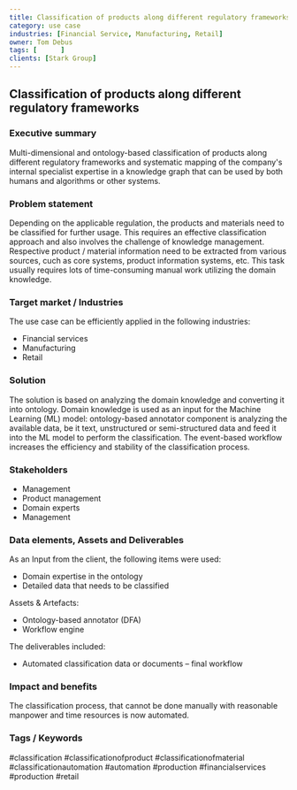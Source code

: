 ```yaml
---
title: Classification of products along different regulatory frameworks
category: use case
industries: [Financial Service, Manufacturing, Retail]
owner: Tom Debus
tags: [      ]
clients: [Stark Group]
---
```


## Classification of products along different regulatory frameworks

### Executive summary
Multi-dimensional and ontology-based classification of products along different regulatory frameworks
and systematic mapping of the company's internal specialist expertise in a knowledge graph that can be used
by both humans and algorithms or other systems.

### Problem statement
Depending on the applicable regulation, the products and materials need to be classified for further usage.
This requires an effective classification approach and also involves the challenge of knowledge management.
Respective product / material information need to be extracted from various sources, cuch as core systems,
product information systems, etc. This task usually requires lots of time-consuming manual work utilizing the domain knowledge.

### Target market / Industries
The use case can be efficiently applied in the following industries:
- Financial services
- Manufacturing
- Retail

### Solution
The solution is based on analyzing the domain knowledge and converting it into ontology.
Domain knowledge is used as an input for the Machine Learning (ML) model: ontology-based annotator component
is analyzing the available data, be it text, unstructured or semi-structured data and feed it
into the ML model to perform the classification. The event-based workflow increases the efficiency and
stability of the classification process.

### Stakeholders
- Management
- Product management
- Domain experts
- Management

### Data elements, Assets and Deliverables
As an Input from the client, the following items were used:
- Domain expertise in the ontology
- Detailed data that needs to be classified

Assets & Artefacts:
- Ontology-based annotator (DFA)
- Workflow engine

The deliverables included:
- Automated classification data or documents – final workflow

### Impact and benefits
The classification process, that cannot be done manually
with reasonable manpower and time resources is now automated.

<!-- 8 Testimonials -->

### Tags / Keywords
#classification #classificationofproduct #classificationofmaterial
#classificationautomation #automation #production #financialservices #production #retail